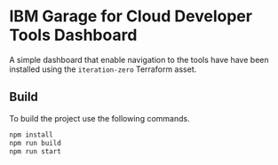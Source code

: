 # IBM Garage for Cloud Developer Tools Dashboard

A simple dashboard that enable navigation to the tools have have been installed using the `iteration-zero` Terraform asset.

## Build

To build the project use the following commands.

```bash
npm install
npm run build
npm run start
```

